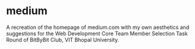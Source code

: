 # medium
A recreation of the homepage of medium.com with my own aesthetics and suggestions for the Web Development Core Team Member Selection Task Round of BitByBit Club, VIT Bhopal University.
